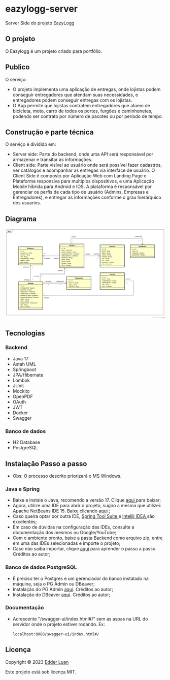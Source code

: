 # eazylogg-server
Server Side do projeto EazyLogg

## O projeto
O Eazylogg é um projeto criado para portfólio.


## Publico
O serviço:

  * O projeto implementa uma aplicação de entregas, onde lojistas podem conseguir entregadores que atendam suas necessidades, e entregadores podem conseguir entregas com os lojistas.
  * O App permite que lojistas contratem entregadores que atuem de bicicleta, moto, carro de todos os portes, furgões e caminhonetes, podendo ser contrato por número de pacotes ou por período de tempo.


## Construção e parte técnica
O serviço é dividido em:

  * Server side: Parte do backend, onde uma API será responsável por armazenar e transitar as informações.
  * Client side: Parte visível ao usuário onde será possível fazer cadastros, ver catálogos e acompanhar as entregas via interface de usuário. O Client Side é composto por Aplicação Web com Landing Page e Plataforma responsiva para multiplos dispositivos, e uma Aplicação Mobile híbrida para Android e IOS. A plataforma é responsável por gerenciar os perfis de cada tipo de usuário (Admins, Empresas e Entregadores), e entregar as informações conforme o grau hierárquico dos usuarios.


## Diagrama

<img src="https://github.com/edderluanps/eazylogg-server/blob/71410c316506c4c8c751c5930403a5c433a71ff3/assets/diagrama.png">


## Tecnologias

### Backend

  * Java 17
  * Astah UML
  * Springboot
  * JPA/Hibernate
  * Lombok
  * JUnit
  * Mockito
  * OpenPDF
  * OAuth
  * JWT
  * Docker
  * Swagger

### Banco de dados

  * H2 Database
  * PostgreSQL


## Instalação Passo a passo

* Obs: O processo descrito priorizará o MS Windows.

### Java e Spring
 * Baixe e instale o Java, recomendo a versão 17. Clique <a href="https://www.oracle.com/br/java/technologies/downloads/#jdk17-windows" target="_blank" rel="noopener noreferrer"> aqui </a> para baixar;
 * Agora, utilize uma IDE para abrir o projeto, sugiro a mesma que utilizei: Apache NetBeans IDE 15. Baixe clicando <a href="https://netbeans.apache.org/download/nb15/" target="_blank" rel="noopener noreferrer"> aqui </a>;
 * Caso queira optar por outra IDE, <a href="https://spring.io/tools" target="_blank" rel="noopener noreferrer"> Spring Tool Suite </a> e <a href="https://www.jetbrains.com/pt-br/idea/" target="_blank" rel="noopener noreferrer"> Intellij IDEA </a> são excelentes;
 * Em caso de dúvidas na configuração das IDEs, consulte a documentação dos mesmos ou Google/YouTube;
 * Com o ambiente pronto, baixe a pasta Backend como arquivo zip, entre em uma das IDEs selecionadas e importe o projeto;
 * Caso não saiba importar, clique <a href="https://itsnatrivera.wordpress.com/2017/04/28/how-to-import-a-project-in-netbeans/" target="_blank" rel="noopener noreferrer">aqui</a> para aprender o passo a passo. Créditos ao autor;


### Banco de dados PostgreSQL
 * É preciso ter o Postgres e um gerenciador do banco instalado na máquina, seja o PG Admin ou DBeaver;
 * Instalação do PG Admin <a href="https://www.youtube.com/watch?v=L_2l8XTCPAE&t=624s">aqui</a>. Créditos ao autor;
 * Instalação do DBeaver <a href="https://www.youtube.com/watch?v=i0gY3HePe-k">aqui</a>. Créditos ao autor;

### Documentação
 * Acrescente "/swagger-ui/index.html#/" sem as aspas na URL do servidor onde o projeto estiver rodando.
   Ex:
   ````
   localhost:8080/swagger-ui/index.html#/
   ````


 ## Licença

Copyright © 2023 <a href="https://github.com/edderluanps">Edder Luan</a>

Este projeto está sob licença MIT.
